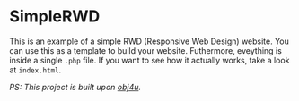 # SimpleRWD

This is an example of a simple RWD (Responsive Web Design) website.
You can use this as a template to build your website. Futhermore, 
eveything is inside a single `.php` file. If you want to see how it 
actually works, take a look at `index.html`. 

_PS: This project is built upon [obj4u](1)._

[1]:https://github.com/babydragoner/obj4u

